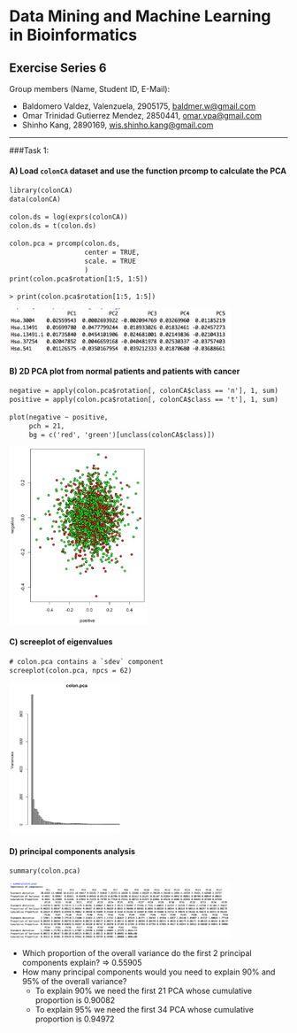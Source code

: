 # Data Mining and Machine Learning in Bioinformatics  
## Exercise Series 6

Group members (Name, Student ID, E-Mail):  

* Baldomero Valdez,  Valenzuela, 2905175, baldmer.w@gmail.com
* Omar Trinidad Gutierrez Mendez, 2850441, omar.vpa@gmail.com
* Shinho Kang, 2890169, wis.shinho.kang@gmail.com

- - -
###Task 1:	
#### A) Load `colonCA` dataset and use the function prcomp to calculate the PCA

	library(colonCA)
	data(colonCA)
	
	colon.ds = log(exprs(colonCA))
	colon.ds = t(colon.ds)
	
	colon.pca = prcomp(colon.ds,
	                   center = TRUE,
	                   scale. = TRUE
	                   )
	print(colon.pca$rotation[1:5, 1:5])
	
	> print(colon.pca$rotation[1:5, 1:5])

<img src="1a.png" style="width: 400px;"/>

#### B) 2D PCA plot from normal patients and patients with cancer

	negative = apply(colon.pca$rotation[, colonCA$class == 'n'], 1, sum)
	positive = apply(colon.pca$rotation[, colonCA$class == 't'], 1, sum)
	
	plot(negative ~ positive,
	     pch = 21,
	     bg = c('red', 'green')[unclass(colonCA$class)])

<img src="1b.png" style="width: 250px;"/>

#### C) screeplot of eigenvalues

	# colon.pca contains a `sdev` component
	screeplot(colon.pca, npcs = 62)

<img src="1c.png" style="width: 200px;"/>

#### D) principal components analysis
	summary(colon.pca)

<img src="1d.png" style="width: 400px;"/>

* Which proportion of the overall variance do the first 2 principal components explain?  => 0.55905
* How many principal components would you need to explain 90% and 95% of the overall variance?
	* To explain 90% we need the first 21 PCA whose cumulative proportion is 0.90082
	* To explain 95% we need the first 34 PCA whose cumulative proportion is 0.94972